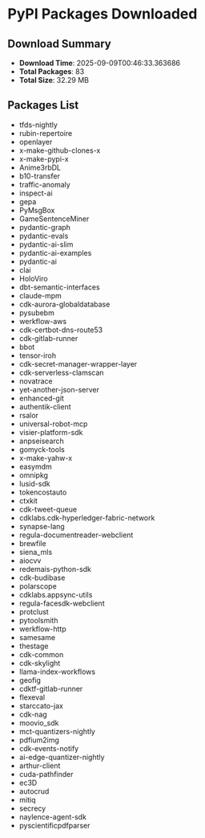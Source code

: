 # PyPI Packages Downloaded

## Download Summary
- **Download Time**: 2025-09-09T00:46:33.363686
- **Total Packages**: 83
- **Total Size**: 32.29 MB

## Packages List
- tfds-nightly
- rubin-repertoire
- openlayer
- x-make-github-clones-x
- x-make-pypi-x
- Anime3rbDL
- b10-transfer
- traffic-anomaly
- inspect-ai
- gepa
- PyMsgBox
- GameSentenceMiner
- pydantic-graph
- pydantic-evals
- pydantic-ai-slim
- pydantic-ai-examples
- pydantic-ai
- clai
- HoloViro
- dbt-semantic-interfaces
- claude-mpm
- cdk-aurora-globaldatabase
- pysubebm
- werkflow-aws
- cdk-certbot-dns-route53
- cdk-gitlab-runner
- bbot
- tensor-iroh
- cdk-secret-manager-wrapper-layer
- cdk-serverless-clamscan
- novatrace
- yet-another-json-server
- enhanced-git
- authentik-client
- rsalor
- universal-robot-mcp
- visier-platform-sdk
- anpseisearch
- gomyck-tools
- x-make-yahw-x
- easymdm
- omnipkg
- lusid-sdk
- tokencostauto
- ctxkit
- cdk-tweet-queue
- cdklabs.cdk-hyperledger-fabric-network
- synapse-lang
- regula-documentreader-webclient
- brewfile
- siena_mls
- aiocvv
- redemais-python-sdk
- cdk-budibase
- polarscope
- cdklabs.appsync-utils
- regula-facesdk-webclient
- protclust
- pytoolsmith
- werkflow-http
- samesame
- thestage
- cdk-common
- cdk-skylight
- llama-index-workflows
- geofig
- cdktf-gitlab-runner
- flexeval
- starccato-jax
- cdk-nag
- moovio_sdk
- mct-quantizers-nightly
- pdfium2img
- cdk-events-notify
- ai-edge-quantizer-nightly
- arthur-client
- cuda-pathfinder
- ec3D
- autocrud
- mitiq
- secrecy
- naylence-agent-sdk
- pyscientificpdfparser
